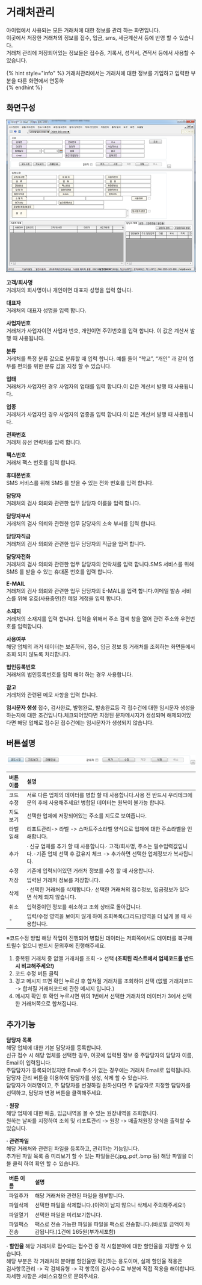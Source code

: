 # 거래처관리

아이랩에서 사용되는 모든 거래처에 대한 정보를 관리 하는 화면입니다.  
이곳에서 저장한 거래처의 정보를 접수, 입금, sms, 세금계산서 등에 반영 할 수 있습니다.  
거래처 관리에 저장되어있는 정보들은 접수증, 기록서, 성적서, 견적서 등에서 사용할 수 있습니다.

{% hint style="info" %}
거래처관리에서는  거래처에 대한 정보를 기입하고 입력한 부분을 다른 화면에서 연동하                                                                                                                                                                                                                                                                                                                                                                                                                                                                                                                                                                                                                                                                                                                                   
{% endhint %}

## 화면구성

![](../.gitbook/assets/20%20%283%29.png)

**고객/회사명**  
거래처의 회사명이나 개인이면 대표자 성명을 입력 합니다.

**대표자**  
거래처의 대표자 성명을 입력 합니다.

**사업자번호**  
거래처가 사업자이면 사업자 번호, 개인이면 주민번호를 입력 합니다. 이 값은 계산서 발행 때 사용됩니다.

**분류**  
거래처를 특정 분류 값으로 분류할 때 입력 합니다. 예를 들어 “학교”, “개인” 과 같이 업무를 편의를 위한 분류 값을 지정 할 수 있습니다.

**업태**  
거래처가 사업자인 경우 사업자의 업태를 입력 합니다.이 값은 계산서 발행 때 사용됩니다.

**업종**  
거래처가 사업자인 경우 사업자의 업종을 입력 합니다.이 값은 계산서 발행 때 사용됩니다.

**전화번호**  
거래처 유선 연락처를 입력 합니다.

**팩스번호**  
거래처 팩스 번호를 입력 합니다.

**휴대폰번호**  
SMS 서비스를 위해 SMS 를 받을 수 있는 전화 번호를 입력 합니다.

**담당자**  
거래처의 검사 의뢰와 관련한 업무 담당자 이름을 입력 합니다.

**담당자부서**  
거래처의 검사 의뢰와 관련한 업무 담당자의 소속 부서를 입력 합니다.

**담당자직급**  
거래처의 검사 의뢰와 관련한 업무 담당자의 직급을 입력 합니다.

**담당자전화**  
거래처의 검사 의뢰와 관련한 업무 담당자의 연락처를 입력 합니다.SMS 서비스를 위해 SMS 를 받을 수 있는 휴대폰 번호를 입력 합니다.

**E-MAIL**  
거래처의 검사 의뢰와 관련한 업무 담당자의 E-MAIL를 입력 합니다.이메일 발송 서비스를 위해 유효\(사용중인\)한 메일 계정을 입력 합니다.

**소재지**  
거래처의 소재지를 입력 합니다. 입력을 위해서 주소 검색 창을 열어 관련 주소와 우편번호를 입력합니다.

**사용여부**  
해당 업체의 과거 데이터는 보존하되, 접수, 입금 정보 등 거래처를 조회하는 화면들에서 조회 되지 않도록 처리합니다.

**법인등록번호**  
거래처의 법인등록번호를 입력 해야 하는 경우 사용합니다.

**참고**  
거래처와 관련된 메모 사항을 입력 합니다.

**임시문자 생성** 접수, 검사완료, 발행완료, 발송완료등 각 접수건에 대한 임시문자 생성을 하는지에 대한 조건입니다.체크되어있다면 지정된 문자메시지가 생성되며 해제되어있다면 해당 업체로 접수된 접수건에는 임시문자가 생성되지 않습니다.

## 버튼설명

![](../.gitbook/assets/21%20%282%29.png)

| 버튼 이름 | 설명 |
| :--- | :--- |
| 코드수정 | 서로 다른 업체의 데이터를 병합 할 때 사용합니다.사용 전 반드시 우리테크에 문의 후에 사용해주세요! 병합된 데이터는 원복이 불가능 합니다. |
| 지도보기 | 선택한 업체에 저장되어있는 주소를 지도로 보여줍니다. |
| 라벨일쇄 | 리포트관리-&gt; 라벨 -&gt; 스마트주소라벨 양식으로 업체에 대한 주소라벨을 인쇄합니다. |
| 추가 | · 신규 업체를 추가 할 때 사용합니다.· 고객/회사명, 주소는 필수입력값입니다.-기존 업체 선택 후 값유지 체크 -&gt; 추가하면 선택한 업체정보가 복사됩니다. |
| 수정 | 기존에 입력되어있던 거래처 정보를 수정 할 때 사용합니다. |
| 저장 | 입력된 거래처 정보를 저장합니다. |
| 삭제 | · 선택한 거래처를 삭제합니다.· 선택한 거래처의 접수정보, 입금정보가 있다면 삭제 되지 않습니다. |
| 취소 | 입력중이던 정보를 취소하고 조회 상태로 돌아갑니다. |
| - | 입력/수정 영역을 보이지 않게 하여 조회목록\(그리드\)영역을 더 넓게 볼 때 사용합니다. |

※코드수정 방법 해당 작업이 진행되어 병합된 데이터는 저희쪽에서도 데이터를 복구해 드릴수 없으니       반드시 문의후에 진행해주세요.

1.  중복된 거래처 중 없앨 거래처를 조회 -&gt; 선택 **\(조회된 리스트에서 업체코드를 반드시 비교해주세요!\)**
2.  코드 수정 버튼 클릭
3.  경고 메시지 뜨면 확인 누르신 후 합쳐질 거래처를 조회하여 선택 \(없앨 거래처코드 -&gt; 합쳐질 거래처코드에 관한 메시지 입니다.\)
4.  메시지 확인 후 확인 누르시면 위의 1번에서 선택한 거래처의 데이터가 3에서 선택한 거래처쪽으로     합쳐집니다.

## 추가기능

**담당자 목록**  
해당 업체에 대한 기본 담당자를 등록합니다.  
신규 접수 시 해당 업체를 선택한 경우, 이곳에 입력된 정보 중 주담당자의 담당자 이름, Email이 입력됩니다.  
주담담자가 등록되어있지만 Email 주소가 없는 경우에는 거래처 Email로 입력됩니다.  
담당자 관리 버튼을 이용하여 담당자를 생성, 삭제 할 수 있습니다.  
담당자가 여러명이고, 주 담당자를 변경하길 원하신다면 주 담당자로 지정할 담당자를 선택하고, 담당자 변경 버튼을 클랙해주세요.

**· 원장**  
해당 업체에 대한 매출, 입금내역을 볼 수 있는 원장내역을 조회합니다.  
원하는 날짜를 지정하여 조회 및 리포트관리 -&gt; 원장 -&gt; 매출처원장 양식을 출력할 수 있습니다.

**· 관련파일**  
해당 거래처와 관련된 파일을 등록하고, 관리하는 기능입니다.  
추가된 파일 목록 중 미리보기 할 수 있는 파일들은\(.jpg,.pdf,.bmp 등\) 해당 파일을 더블 클릭 하여 확인 할 수 있습니다.

| 버튼 이름 | 설명 |
| :--- | :--- |
| 파일추가 | 해당 거래처와 관련된 파일을 첨부합니다. |
| 파일삭제 | 선택한 파일을 삭제합니다.\(이력이 남지 않으니 삭제시 주의해주세요!\) |
| 파일열기 | 선택한 파일을 미리보기합니다. |
| 파일팩스전송 | 팩스로 전송 가능한 파일을 파일을 팩스로 전송합니다.\(바로빌 금액이 차감됩니다.\)1건에 165원\(부가세포함\) |

**· 할인율** 해당 거래처로 접수되는 접수건 중 각 시험분야에 대한 할인율을 지정할 수 있습니다.  
해당 부분은 각 거래처의 분야별 할인율만 확인하는 용도이며, 실제 할인율 적용은  
검사항목관리 -&gt; 각 검체유형 -&gt; 각 항목의 검사수수료 부분에 직접 적용을 해야합니다.  
자세한 사항은 서비스요청으로 문의주세요.

